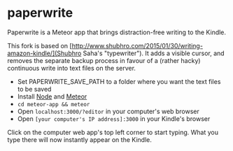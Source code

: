 # paperwrite

Paperwrite is a Meteor app that brings distraction-free writing to the Kindle. 

This fork is based on [http://www.shubhro.com/2015/01/30/writing-amazon-kindle/](Shubhro Saha's "typewriter"). It adds a visible cursor, and removes the separate backup process in favour of a (rather hacky) continuous write into text files on the server.

- Set PAPERWRITE_SAVE_PATH to a folder where you want the text files to be saved
- Install [Node](http://nodejs.org/) and [Meteor](https://www.meteor.com/)
- `cd meteor-app && meteor`
- Open `localhost:3000/?editor` in your computer's web browser
- Open `[your computer's IP address]:3000` in your Kindle's browser

Click on the computer web app's top left corner to start typing. What you type there will now instantly appear on the Kindle. 

